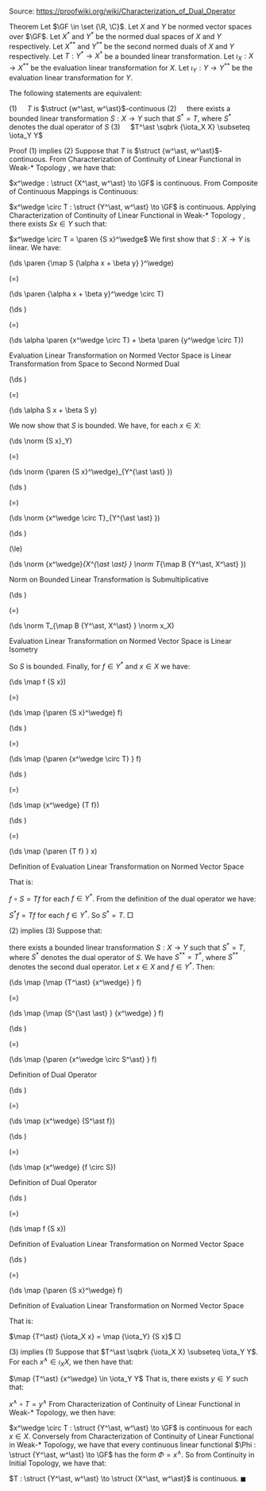 # 

Source: https://proofwiki.org/wiki/Characterization_of_Dual_Operator



Theorem
Let $\GF \in \set {\R, \C}$. 
Let $X$ and $Y$ be normed vector spaces over $\GF$.
Let $X^\ast$ and $Y^\ast$ be the normed dual spaces of $X$ and $Y$ respectively.
Let $X^{\ast \ast}$ and $Y^{\ast \ast}$ be the second normed duals of $X$ and $Y$ respectively. 
Let $T : Y^\ast \to X^\ast$ be a bounded linear transformation.
Let $\iota_X : X \to X^{\ast \ast}$ be the evaluation linear transformation for $X$. 
Let $\iota_Y : Y \to Y^{\ast \ast}$ be the evaluation linear transformation for $Y$.

The following statements are equivalent:

$(1) \quad$ $T$ is $\struct {w^\ast, w^\ast}$-continuous
$(2) \quad$ there exists a bounded linear transformation $S : X \to Y$ such that $S^\ast = T$, where $S^\ast$ denotes the dual operator of $S$
$(3) \quad$ $T^\ast \sqbrk {\iota_X X} \subseteq \iota_Y Y$


Proof
$(1)$ implies $(2)$
Suppose that $T$ is $\struct {w^\ast, w^\ast}$-continuous.
From Characterization of Continuity of Linear Functional in Weak-* Topology ‎, we have that: 

$x^\wedge : \struct {X^\ast, w^\ast} \to \GF$ is continuous.
From Composite of Continuous Mappings is Continuous:

$x^\wedge \circ T : \struct {Y^\ast, w^\ast} \to \GF$ is continuous.
Applying Characterization of Continuity of Linear Functional in Weak-* Topology , there exists $S x \in Y$ such that: 

$x^\wedge \circ T = \paren {S x}^\wedge$
We first show that $S : X \to Y$ is linear. 
We have:














\(\ds \paren {\map S {\alpha x + \beta y} }^\wedge\)

\(=\)







\(\ds \paren {\alpha x + \beta y}^\wedge \circ T\)




















\(\ds \)

\(=\)







\(\ds \alpha \paren {x^\wedge \circ T} + \beta \paren {y^\wedge \circ T}\)





Evaluation Linear Transformation on Normed Vector Space is Linear Transformation from Space to Second Normed Dual














\(\ds \)

\(=\)







\(\ds \alpha S x + \beta S y\)









We now show that $S$ is bounded. 
We have, for each $x \in X$: 














\(\ds \norm {S x}_Y\)

\(=\)







\(\ds \norm {\paren {S x}^\wedge}_{Y^{\ast \ast} }\)




















\(\ds \)

\(=\)







\(\ds \norm {x^\wedge \circ T}_{Y^{\ast \ast} }\)




















\(\ds \)

\(\le\)







\(\ds \norm {x^\wedge}_{X^{\ast \ast} } \norm T_{\map B {Y^\ast, X^\ast} }\)





Norm on Bounded Linear Transformation is Submultiplicative














\(\ds \)

\(=\)







\(\ds \norm T_{\map B {Y^\ast, X^\ast} } \norm x_X\)





Evaluation Linear Transformation on Normed Vector Space is Linear Isometry



So $S$ is bounded. 
Finally, for $f \in Y^\ast$ and $x \in X$ we have: 














\(\ds \map f {S x}\)

\(=\)







\(\ds \map {\paren {S x}^\wedge} f\)




















\(\ds \)

\(=\)







\(\ds \map {\paren {x^\wedge \circ T} } f\)




















\(\ds \)

\(=\)







\(\ds \map {x^\wedge} {T f}\)




















\(\ds \)

\(=\)







\(\ds \map {\paren {T f} } x\)





Definition of Evaluation Linear Transformation on Normed Vector Space



That is: 

$f \circ S = T f$
for each $f \in Y^\ast$. 
From the definition of the dual operator we have: 

$S^\ast f = T f$
for each $f \in Y^\ast$.
So $S^\ast = T$. 
$\Box$


$(2)$ implies $(3)$
Suppose that: 

there exists a bounded linear transformation $S : X \to Y$ such that $S^\ast = T$, where $S^\ast$ denotes the dual operator of $S$.
We have $S^{\ast \ast} = T^\ast$, where $S^{\ast \ast}$ denotes the second dual operator.
Let $x \in X$ and $f \in Y^\ast$. 
Then:














\(\ds \map {\map {T^\ast} {x^\wedge} } f\)

\(=\)







\(\ds \map {\map {S^{\ast \ast} } {x^\wedge} } f\)




















\(\ds \)

\(=\)







\(\ds \map {\paren {x^\wedge \circ S^\ast} } f\)





Definition of Dual Operator














\(\ds \)

\(=\)







\(\ds \map {x^\wedge} {S^\ast f}\)




















\(\ds \)

\(=\)







\(\ds \map {x^\wedge} {f \circ S}\)





Definition of Dual Operator














\(\ds \)

\(=\)







\(\ds \map f {S x}\)





Definition of Evaluation Linear Transformation on Normed Vector Space














\(\ds \)

\(=\)







\(\ds \map {\paren {S x}^\wedge} f\)





Definition of Evaluation Linear Transformation on Normed Vector Space



That is: 

$\map {T^\ast} {\iota_X x} = \map {\iota_Y} {S x}$
$\Box$


$(3)$ implies $(1)$
Suppose that $T^\ast \sqbrk {\iota_X X} \subseteq \iota_Y Y$.
For each $x^\wedge \in \iota_X X$, we then have that: 

$\map {T^\ast} {x^\wedge} \in \iota_Y Y$
That is, there exists $y \in Y$ such that: 

$x^\wedge \circ T = y^\wedge$
From Characterization of Continuity of Linear Functional in Weak-* Topology, we then have: 

$x^\wedge \circ T : \struct {Y^\ast, w^\ast} \to \GF$ is continuous
for each $x \in X$. 
Conversely from  Characterization of Continuity of Linear Functional in Weak-* Topology, we have that every continuous linear functional $\Phi : \struct {Y^\ast, w^\ast} \to \GF$ has the form $\Phi = x^\wedge$. 
So from Continuity in Initial Topology, we have that: 

$T : \struct {Y^\ast, w^\ast} \to \struct {X^\ast, w^\ast}$ is continuous.
$\blacksquare$





